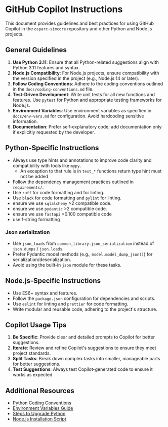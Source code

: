 # GitHub Copilot Instructions

This document provides guidelines and best practices for using GitHub Copilot in the `osparc-simcore` repository and other Python and Node.js projects.

## General Guidelines

1. **Use Python 3.11**: Ensure that all Python-related suggestions align with Python 3.11 features and syntax.
2. **Node.js Compatibility**: For Node.js projects, ensure compatibility with the version specified in the project (e.g., Node.js 14 or later).
3. **Follow Coding Conventions**: Adhere to the coding conventions outlined in the `docs/coding-conventions.md` file.
4. **Test-Driven Development**: Write unit tests for all new functions and features. Use `pytest` for Python and appropriate testing frameworks for Node.js.
5. **Environment Variables**: Use environment variables as specified in `docs/env-vars.md` for configuration. Avoid hardcoding sensitive information.
6. **Documentation**: Prefer self-explanatory code; add documentation only if explicitly requested by the developer.

## Python-Specific Instructions

- Always use type hints and annotations to improve code clarity and compatibility with tools like `mypy`.
  - An exception to that rule is in `test_*` functions return type hint must not be added
- Follow the dependency management practices outlined in `requirements/`.
- Use `ruff` for code formatting and for linting.
- Use `black` for code formatting and `pylint` for linting.
- ensure we use `sqlalchemy` >2 compatible code.
- ensure we use `pydantic` >2 compatible code.
- ensure we use `fastapi` >0.100 compatible code
- use f-string formatting


### Json serialization

- Use `json_loads` from `common_library.json_serialization` instead of `json.dumps` / `json.loads`.
- Prefer Pydantic model methods (e.g., `model.model_dump_json()`) for serialization/deserialization.
- Avoid using the built-in `json` module for these tasks.


## Node.js-Specific Instructions

- Use ES6+ syntax and features.
- Follow the `package.json` configuration for dependencies and scripts.
- Use `eslint` for linting and `prettier` for code formatting.
- Write modular and reusable code, adhering to the project's structure.

## Copilot Usage Tips

1. **Be Specific**: Provide clear and detailed prompts to Copilot for better suggestions.
2. **Iterate**: Review and refine Copilot's suggestions to ensure they meet project standards.
3. **Split Tasks**: Break down complex tasks into smaller, manageable parts for better suggestions.
4. **Test Suggestions**: Always test Copilot-generated code to ensure it works as expected.

## Additional Resources

- [Python Coding Conventions](../docs/coding-conventions.md)
- [Environment Variables Guide](../docs/env-vars.md)
- [Steps to Upgrade Python](../docs/steps-to-upgrade-python.md)
- [Node.js Installation Script](../scripts/install_nodejs_14.bash)
